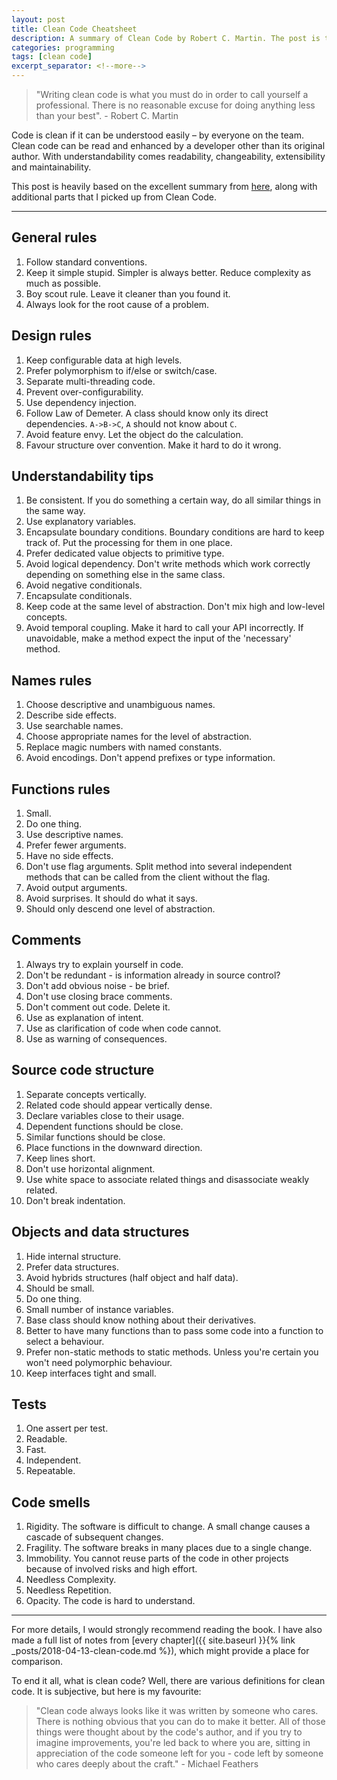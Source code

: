 ```yaml
---
layout: post
title: Clean Code Cheatsheet
description: A summary of Clean Code by Robert C. Martin. The post is to be used as a reference, providing a list of heuristics that one should look out for.
categories: programming
tags: [clean code]
excerpt_separator: <!--more-->
---
```


> "Writing clean code is what you must do in order to call yourself a professional. There is no reasonable excuse for doing anything less than your best". - Robert C. Martin

Code is clean if it can be understood easily – by everyone on the team. Clean code can be read and enhanced by a developer other than its original author. With understandability comes readability, changeability, extensibility and maintainability.

<!--more-->

This post is heavily based on the excellent summary from [here](https://gist.github.com/wojteklu/73c6914cc446146b8b533c0988cf8d29), along with additional parts that I picked up from Clean Code.

---

## General rules

1. Follow standard conventions.
2. Keep it simple stupid. Simpler is always better. Reduce complexity as much as possible.
3. Boy scout rule. Leave it cleaner than you found it.
4. Always look for the root cause of a problem.

## Design rules

1. Keep configurable data at high levels.
2. Prefer polymorphism to if/else or switch/case.
3. Separate multi-threading code.
4. Prevent over-configurability.
5. Use dependency injection.
6. Follow Law of Demeter. A class should know only its direct dependencies. `A->B->C`, `A` should not know about `C`.
7. Avoid feature envy. Let the object do the calculation.
8. Favour structure over convention. Make it hard to do it wrong.

## Understandability tips

1. Be consistent. If you do something a certain way, do all similar things in the same way.
2. Use explanatory variables.
3. Encapsulate boundary conditions. Boundary conditions are hard to keep track of. Put the processing for them in one place.
4. Prefer dedicated value objects to primitive type.
5. Avoid logical dependency. Don't write methods which work correctly depending on something else in the same class.
6. Avoid negative conditionals.
7. Encapsulate conditionals.
8. Keep code at the same level of abstraction. Don't mix high and low-level concepts.
9. Avoid temporal coupling. Make it hard to call your API incorrectly. If unavoidable, make a method expect the input of the 'necessary' method.

## Names rules

1. Choose descriptive and unambiguous names.
2. Describe side effects.
3. Use searchable names.
4. Choose appropriate names for the level of abstraction.
5. Replace magic numbers with named constants.
6. Avoid encodings. Don't append prefixes or type information.

## Functions rules

1. Small.
2. Do one thing.
3. Use descriptive names.
4. Prefer fewer arguments.
5. Have no side effects.
6. Don't use flag arguments. Split method into several independent methods that can be called from the client without the flag.
7. Avoid output arguments.
8. Avoid surprises. It should do what it says.
9. Should only descend one level of abstraction.

## Comments

1. Always try to explain yourself in code.
2. Don't be redundant - is information already in source control?
3. Don't add obvious noise - be brief.
4. Don't use closing brace comments.
5. Don't comment out code. Delete it.
6. Use as explanation of intent.
7. Use as clarification of code when code cannot.
8. Use as warning of consequences.

## Source code structure

1. Separate concepts vertically.
2. Related code should appear vertically dense.
3. Declare variables close to their usage.
4. Dependent functions should be close.
5. Similar functions should be close.
6. Place functions in the downward direction.
7. Keep lines short.
8. Don't use horizontal alignment.
9. Use white space to associate related things and disassociate weakly related.
10. Don't break indentation.

## Objects and data structures

1. Hide internal structure.
2. Prefer data structures.
3. Avoid hybrids structures (half object and half data).
4. Should be small.
5. Do one thing.
6. Small number of instance variables.
7. Base class should know nothing about their derivatives.
8. Better to have many functions than to pass some code into a function to select a behaviour.
9. Prefer non-static methods to static methods. Unless you're certain you won't need polymorphic behaviour.
10. Keep interfaces tight and small.

## Tests

1. One assert per test.
2. Readable.
3. Fast.
4. Independent.
5. Repeatable.

## Code smells

1. Rigidity. The software is difficult to change. A small change causes a cascade of subsequent changes.
2. Fragility. The software breaks in many places due to a single change.
3. Immobility. You cannot reuse parts of the code in other projects because of involved risks and high effort.
4. Needless Complexity.
5. Needless Repetition.
6. Opacity. The code is hard to understand.

---

For more details, I would strongly recommend reading the book. I have also made a full list of notes from [every chapter]({{ site.baseurl }}{% link _posts/2018-04-13-clean-code.md %}), which might provide a place for comparison.

To end it all, what is clean code? Well, there are various definitions for clean code. It is subjective, but here is my favourite:

> "Clean code always looks like it was written by someone who cares. There is nothing obvious that you can do to make it better. All of those things were thought about by the code's author, and if you try to imagine improvements, you're led back to where you are, sitting in appreciation of the code someone left for you - code left by someone who cares deeply about the craft." - Michael Feathers
